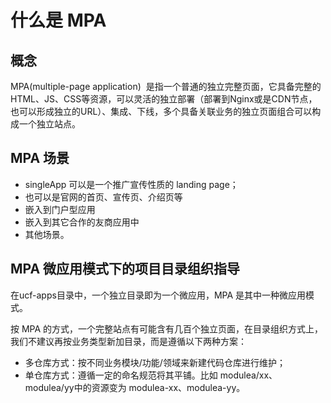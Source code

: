 # 什么是 MPA

<a name="b59c9e0f"></a>
## 概念

MPA(multiple-page application)  是指一个普通的独立完整页面，它具备完整的HTML、JS、CSS等资源，可以灵活的独立部署（部署到Nginx或是CDN节点，也可以形成独立的URL）、集成、下线，多个具备关联业务的独立页面组合可以构成一个独立站点。

<a name="1c1a32a8"></a>
## MPA 场景

- singleApp 可以是一个推广宣传性质的 landing page；
- 也可以是官网的首页、宣传页、介绍页等
- 嵌入到门户型应用
- 嵌入到其它合作的友商应用中
- 其他场景。

<a name="af6010ac"></a>
## MPA 微应用模式下的项目目录组织指导

在ucf-apps目录中，一个独立目录即为一个微应用，MPA 是其中一种微应用模式。

按 MPA 的方式，一个完整站点有可能含有几百个独立页面，在目录组织方式上，我们不建议再按业务类型新加目录，而是遵循以下两种方案：

- 多仓库方式：按不同业务模块/功能/领域来新建代码仓库进行维护；
- 单仓库方式：遵循一定的命名规范将其平铺。比如 modulea/xx、modulea/yy中的资源变为 modulea-xx、modulea-yy。
